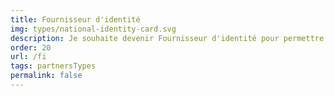 ```yaml
---
title: Fournisseur d'identité
img: types/national-identity-card.svg
description: Je souhaite devenir Fournisseur d'identité pour permettre à mes utilisateurs d'accéder à l'ensemble des services disponibles via FranceConnect ou FranceConnect+.
order: 20
url: /fi
tags: partnersTypes
permalink: false
---
```

